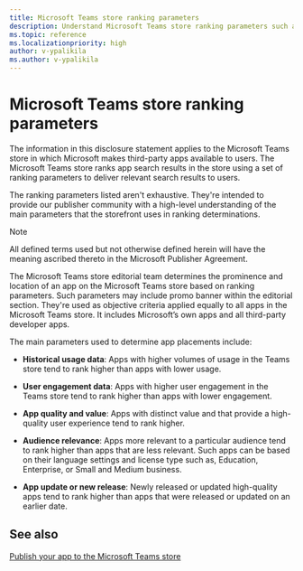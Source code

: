```yaml
---
title: Microsoft Teams store ranking parameters
description: Understand Microsoft Teams store ranking parameters such as, historical usage and user engagement data. Other parameters include app quality and values, audience relevance, and app update.
ms.topic: reference
ms.localizationpriority: high
author: v-ypalikila
ms.author: v-ypalikila
---
```

# Microsoft Teams store ranking parameters

The information in this disclosure statement applies to the Microsoft Teams store in which Microsoft makes third-party apps available to users. The Microsoft Teams store ranks app search results in the store using a set of ranking parameters to deliver relevant search results to users.

The ranking parameters listed aren't exhaustive. They're intended to provide our publisher community with a high-level understanding of the main parameters that the storefront uses in ranking determinations.

> [!NOTE]
> All defined terms used but not otherwise defined herein will have the meaning ascribed thereto in the Microsoft Publisher Agreement.

The Microsoft Teams store editorial team determines the prominence and location of an app on the Microsoft Teams store based on ranking parameters. Such parameters may include promo banner within the editorial section. They're used as objective criteria applied equally to all apps in the Microsoft Teams store. It includes Microsoft’s own apps and all third-party developer apps.

The main parameters used to determine app placements include:

- **Historical usage data**: Apps with higher volumes of usage in the Teams store tend to rank higher than apps with lower usage.

- **User engagement data**: Apps with higher user engagement in the Teams store tend to rank higher than apps with lower engagement.

- **App quality and value**:  Apps with distinct value and that provide a high-quality user experience tend to rank higher.

- **Audience relevance**: Apps more relevant to a particular audience tend to rank higher than apps that are less relevant. Such apps can be based on their language settings and license type such as, Education, Enterprise, or Small and Medium business.

- **App update or new release**: Newly released or updated high-quality apps tend to rank higher than apps that were released or updated on an earlier date.

## See also

[Publish your app to the Microsoft Teams store](../publish.md)
